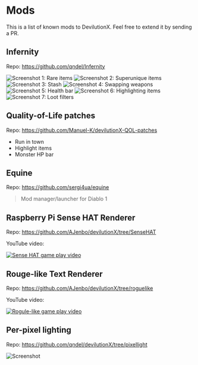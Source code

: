 # Mods

This is a list of known mods to DevilutionX. Feel free to extend it by sending a PR.

## Infernity

Repo: https://github.com/qndel/Infernity

![Screenshot 1: Rare items](https://i.imgur.com/bMdCWf1.jpg "rare item")
![Screenshot 2: Superunique items](https://i.imgur.com/ALDfiEH.jpg "superunique item")
![Screenshot 3: Stash](https://i.imgur.com/jMJBhRp.png "stash")
![Screenshot 4: Swapping weapons](https://i.imgur.com/mEzQpyF.jpg "swapping weapons")
![Screenshot 5: Health bar](https://i.imgur.com/4y2DdyX.jpg "health bar and highlighing in combat")
![Screenshot 6: Highlighting items](https://i.imgur.com/xQrMDFA.jpg "highlighting items with alt")
![Screenshot 7: Loot filters](https://i.imgur.com/cPSnknD.jpg "loot filters to customize names and colors")

## Quality-of-Life patches

Repo: https://github.com/Manuel-K/devilutionX-QOL-patches

* Run in town
* Highlight items
* Monster HP bar

## Equine

Repo: https://github.com/sergi4ua/equine

> Mod manager/launcher for Diablo 1

## Raspberry Pi Sense HAT Renderer

Repo: https://github.com/AJenbo/devilutionX/tree/SenseHAT

YouTube video:

[![Sense HAT game play video](https://img.youtube.com/vi/756WmJguxZA/0.jpg)](https://www.youtube.com/watch?v=756WmJguxZA "Sense HAT game play video")

## Rouge-like Text Renderer

Repo: https://github.com/AJenbo/devilutionX/tree/roguelike

YouTube video:

[![Rogule-like game play video](https://img.youtube.com/vi/3p9j7j2SVOA/0.jpg)](https://www.youtube.com/watch?v=3p9j7j2SVOA "Rogue-like game play video")

## Per-pixel lighting

Repo: https://github.com/qndel/devilutionX/tree/pixellight

![Screenshot](https://user-images.githubusercontent.com/14297035/73365812-2bcf4200-42ad-11ea-9916-9f9d4b12f791.png "Per-pixel lighting")
